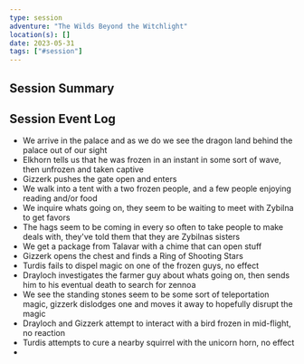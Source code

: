 ```yaml
---
type: session
adventure: "The Wilds Beyond the Witchlight"
location(s): []
date: 2023-05-31
tags: ["#session"]
---
```


## Session Summary

## Session Event Log

- We arrive in the palace and as we do we see the dragon land behind the palace out of our sight
- Elkhorn tells us that he was frozen in an instant in some sort of wave, then unfrozen and taken captive
- Gizzerk pushes the gate open and enters
- We walk into a tent with a two frozen people, and a few people enjoying reading and/or food
- We inquire whats going on, they seem to be waiting to meet with Zybilna to get favors
- The hags seem to be coming in every so often to take people to make deals with, they've told them that they are Zybilnas sisters
- We get a package from Talavar with a chime that can open stuff
- Gizzerk opens the chest and finds a Ring of Shooting Stars
- Turdis fails to dispel magic on one of the frozen guys, no effect
- Drayloch investigates the farmer guy about whats going on, then sends him to his eventual death to search for zennoa
- We see the standing stones seem to be some sort of teleportation magic, gizzerk dislodges one and moves it away to hopefully disrupt the magic
- Drayloch and Gizzerk attempt to interact with a bird frozen in mid-flight, no reaction
- Turdis attempts to cure a nearby squirrel with the unicorn horn, no effect
- 